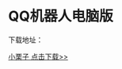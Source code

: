 <h1>QQ机器人电脑版</h1>

下载地址：<p><a href="https://xiaoyuio.lanzout.com/iJ87Kt5to2j" target="_blank">小栗子 点击下载&gt;&gt;
